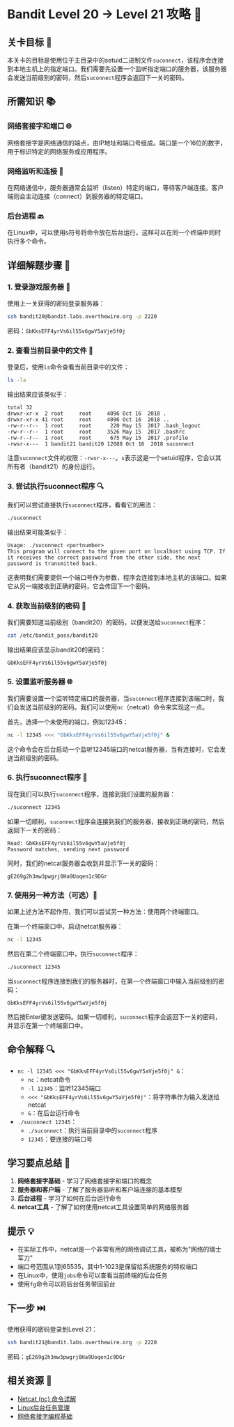 # Bandit Level 20 → Level 21 攻略 🔄

## 关卡目标 🎯

本关卡的目标是使用位于主目录中的setuid二进制文件`suconnect`，该程序会连接到本地主机上的指定端口。我们需要先设置一个监听指定端口的服务器，该服务器会发送当前级别的密码，然后`suconnect`程序会返回下一关的密码。

## 所需知识 📚

### 网络套接字和端口 🌐

网络套接字是网络通信的端点，由IP地址和端口号组成。端口是一个16位的数字，用于标识特定的网络服务或应用程序。

### 网络监听和连接 🔌

在网络通信中，服务器通常会监听（listen）特定的端口，等待客户端连接。客户端则会主动连接（connect）到服务器的特定端口。

### 后台进程 🔙

在Linux中，可以使用`&`符号将命令放在后台运行，这样可以在同一个终端中同时执行多个命令。

## 详细解题步骤 📝

### 1. 登录游戏服务器 🔐

使用上一关获得的密码登录服务器：

```bash
ssh bandit20@bandit.labs.overthewire.org -p 2220
```

密码：`GbKksEFF4yrVs6il55v6gwY5aVje5f0j`

### 2. 查看当前目录中的文件 👀

登录后，使用`ls`命令查看当前目录中的文件：

```bash
ls -la
```

输出结果应该类似于：

```
total 32
drwxr-xr-x  2 root     root     4096 Oct 16  2018 .
drwxr-xr-x 41 root     root     4096 Oct 16  2018 ..
-rw-r--r--  1 root     root      220 May 15  2017 .bash_logout
-rw-r--r--  1 root     root     3526 May 15  2017 .bashrc
-rw-r--r--  1 root     root      675 May 15  2017 .profile
-rwsr-x---  1 bandit21 bandit20 12088 Oct 16  2018 suconnect
```

注意`suconnect`文件的权限：`-rwsr-x---`。`s`表示这是一个setuid程序，它会以其所有者（bandit21）的身份运行。

### 3. 尝试执行suconnect程序 🔍

我们可以尝试直接执行`suconnect`程序，看看它的用法：

```bash
./suconnect
```

输出结果可能类似于：

```
Usage: ./suconnect <portnumber>
This program will connect to the given port on localhost using TCP. If it receives the correct password from the other side, the next password is transmitted back.
```

这表明我们需要提供一个端口号作为参数，程序会连接到本地主机的该端口。如果它从另一端接收到正确的密码，它会传回下一个密码。

### 4. 获取当前级别的密码 🔑

我们需要知道当前级别（bandit20）的密码，以便发送给`suconnect`程序：

```bash
cat /etc/bandit_pass/bandit20
```

输出结果应该显示bandit20的密码：

```
GbKksEFF4yrVs6il55v6gwY5aVje5f0j
```

### 5. 设置监听服务器 🌐

我们需要设置一个监听特定端口的服务器，当`suconnect`程序连接到该端口时，我们会发送当前级别的密码。我们可以使用`nc`（netcat）命令来实现这一点。

首先，选择一个未使用的端口，例如12345：

```bash
nc -l 12345 <<< "GbKksEFF4yrVs6il55v6gwY5aVje5f0j" &
```

这个命令会在后台启动一个监听12345端口的netcat服务器，当有连接时，它会发送当前级别的密码。

### 6. 执行suconnect程序 🔄

现在我们可以执行`suconnect`程序，连接到我们设置的服务器：

```bash
./suconnect 12345
```

如果一切顺利，`suconnect`程序会连接到我们的服务器，接收到正确的密码，然后返回下一关的密码：

```
Read: GbKksEFF4yrVs6il55v6gwY5aVje5f0j
Password matches, sending next password
```

同时，我们的netcat服务器会收到并显示下一关的密码：

```
gE269g2h3mw3pwgrj0Ha9Uoqen1c9DGr
```

### 7. 使用另一种方法（可选）🔄

如果上述方法不起作用，我们可以尝试另一种方法：使用两个终端窗口。

在第一个终端窗口中，启动netcat服务器：

```bash
nc -l 12345
```

然后在第二个终端窗口中，执行`suconnect`程序：

```bash
./suconnect 12345
```

当`suconnect`程序连接到我们的服务器时，在第一个终端窗口中输入当前级别的密码：

```
GbKksEFF4yrVs6il55v6gwY5aVje5f0j
```

然后按Enter键发送密码。如果一切顺利，`suconnect`程序会返回下一关的密码，并显示在第一个终端窗口中。

## 命令解释 🔍

- `nc -l 12345 <<< "GbKksEFF4yrVs6il55v6gwY5aVje5f0j" &`：
  - `nc`：netcat命令
  - `-l 12345`：监听12345端口
  - `<<< "GbKksEFF4yrVs6il55v6gwY5aVje5f0j"`：将字符串作为输入发送给netcat
  - `&`：在后台运行命令
- `./suconnect 12345`：
  - `./suconnect`：执行当前目录中的`suconnect`程序
  - `12345`：要连接的端口号

## 学习要点总结 📌

1. **网络套接字基础** - 学习了网络套接字和端口的概念
2. **服务器和客户端** - 了解了服务器监听和客户端连接的基本模型
3. **后台进程** - 学习了如何在后台运行命令
4. **netcat工具** - 了解了如何使用netcat工具设置简单的网络服务器

## 提示 💡

- 在实际工作中，netcat是一个非常有用的网络调试工具，被称为"网络的瑞士军刀"
- 端口号范围从1到65535，其中1-1023是保留给系统服务的特权端口
- 在Linux中，使用`jobs`命令可以查看当前终端的后台任务
- 使用`fg`命令可以将后台任务带回前台

## 下一步 ⏭️

使用获得的密码登录到Level 21：

```bash
ssh bandit21@bandit.labs.overthewire.org -p 2220
```

密码：`gE269g2h3mw3pwgrj0Ha9Uoqen1c9DGr`

## 相关资源 🔗

- [Netcat (nc) 命令详解](https://www.geeksforgeeks.org/nc-command-in-linux-with-examples/)
- [Linux后台任务管理](https://www.digitalocean.com/community/tutorials/how-to-use-bash-s-job-control-to-manage-foreground-and-background-processes)
- [网络套接字编程基础](https://www.tutorialspoint.com/unix_sockets/what_is_socket.htm)
